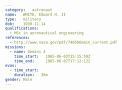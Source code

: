```yaml
---
category:	astronaut
name:	WHITE, Edward H. II
type:	military
dob:	1930-11-14
qualifications:
  - MSc in aeronautical engineering
references:
  - http://www.nasa.gov/pdf/740566main_current.pdf
missions:
  - name: Gemini 4
    time_start:   1965-06-03T15:15:59Z
    time_end:     1965-06-07T17:12:12Z
evas:
  - time_start: 
    duration:   36m
gender:	Male
---
```

